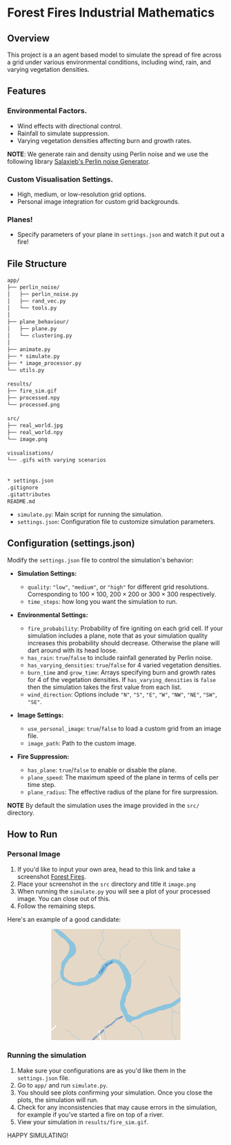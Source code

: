 # Forest Fires Industrial Mathematics
## Overview
This project is a an agent based model to simulate the spread of fire across a grid under various environmental conditions, including wind, rain, and varying vegetation densities.

## Features
### Environmental Factors.
  - Wind effects with directional control.
  - Rainfall to simulate suppression.
  - Varying vegetation densities affecting burn and growth rates.

  **NOTE**: We generate rain and density using Perlin noise and we use the following library [Salaxieb's Perlin noise Generator](https://github.com/salaxieb/perlin_noise/tree/master).

### Custom Visualisation Settings.
  - High, medium, or low-resolution grid options.
  - Personal image integration for custom grid backgrounds.

### Planes!
- Specify parameters of your plane in `settings.json` and watch it put out a fire!

## File Structure

```text
app/
├── perlin_noise/
│   ├── perlin_noise.py
│   ├── rand_vec.py
│   └── tools.py
│
├── plane_behaviour/
│   ├── plane.py
│   └── clustering.py
│
├── animate.py
├── * simulate.py
├── * image_processor.py
└── utils.py

results/
├── fire_sim.gif
├── processed.npy
└── processed.png

src/
├── real_world.jpg
├── real_world.npy
└── image.png

visualisations/
└── .gifs with varying scenarios


* settings.json
.gitignore
.gitattributes
README.md
```


- `simulate.py`: Main script for running the simulation.
- `settings.json`: Configuration file to customize simulation parameters.

## Configuration (settings.json)

Modify the `settings.json` file to control the simulation's behavior:

- **Simulation Settings:**
  - `quality`: `"low"`, `"medium"`, or `"high"` for different grid resolutions. Corresponding to $100\times100$, $200\times200$ or $300\times300$ respectively.
  - `time_steps`: how long you want the simulation to run.

- **Environmental Settings:**
  - `fire_probability`: Probability of fire igniting on each grid cell. If your simulation includes a plane, note that as your simulation quality increases this probability should decrease. Otherwise the plane will dart around with its head loose.
  - `has_rain`: `true`/`false` to include rainfall generated by Perlin noise.
  - `has_varying_densities`: `true`/`false` for 4 varied vegetation densities.
  - `burn_time` and `grow_time`: Arrays specifying burn and growth rates for 4 of the vegetation densities. If `has_varying_densities` is `false` then the simulation takes the first value from each list.
  - `wind_direction`: Options include `"N"`, `"S"`, `"E"`, `"W"`, `"NW"`, `"NE"`, `"SW"`, `"SE"`.

- **Image Settings:**
  - `use_personal_image`: `true`/`false` to load a custom grid from an image file.
  - `image_path`: Path to the custom image.

- **Fire Suppression:**
  - `has_plane`: `true`/`false` to enable or disable the plane.
  - `plane_speed`: The maximum speed of the plane in terms of cells per time step.
  - `plane_radius`: The effective radius of the plane for fire surpression.

**NOTE** By default the simulation uses the image provided in the `src/` directory.


## How to Run

### Personal Image
1. If you'd like to input your own area, head to this link and take a screenshot <a href="https://www.google.com/maps/d/viewer?mid=1OpMoz-v9iOYinQPbBzzx_lBT0QO8h-8&ll=-37.38159633507727%2C148.62546596105895&z=10" target="_blank">Forest Fires</a>.
2. Place your screenshot in the `src` directory and title it `image.png`
3. When running the `simulate.py` you will see a plot of your processed image. You can close out of this.
4. Follow the remaining steps.

Here's an example of a good candidate:

<p align="center">
  <img width = 300px src="visualisations/image.png" />
</p>

### Running the simulation
1. Make sure your configurations are as you'd like them in the `settings.json` file.
2. Go to `app/` and run `simulate.py`.
3. You should see plots confirming your simulation. Once you close the plots, the simulation will run.
4. Check for any inconsistencies that may cause errors in the simulation, for example if you've started a fire on top of a river.
5. View your simulation in `results/fire_sim.gif`.

HAPPY SIMULATING!